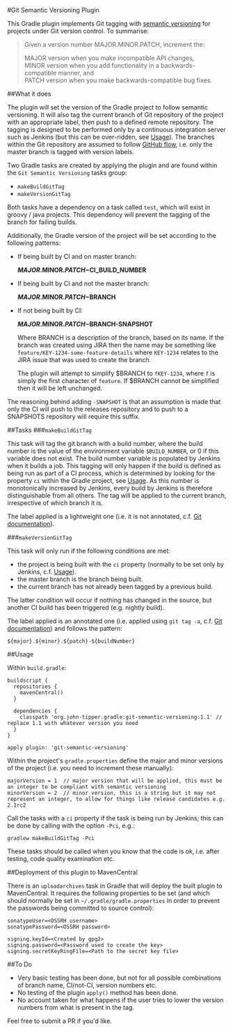 #Git Semantic Versioning Plugin

This Gradle plugin implements Git tagging with [semantic versioning](http://semver.org) for projects under Git version control.  To summarise:
>Given a version number MAJOR.MINOR.PATCH, increment the:
> 
> MAJOR version when you make incompatible API changes,  
> MINOR version when you add functionality in a backwards-compatible manner, and  
> PATCH version when you make backwards-compatible bug fixes.

##What it does

The plugin will set the version of the Gradle project to follow semantic versioning.  It will also tag the current branch of Git repository of the project with an appropriate label, then push to a defined remote repository.  The tagging is designed to be performed only by a continuous integration server such as Jenkins (but this can be over-ridden, see [Usage](###usage)).  The branches within the Git repository are assumed to follow [GitHub flow](http://scottchacon.com/2011/08/31/github-flow.html), i.e. only the master branch is tagged with version labels.

Two Gradle tasks are created by applying the plugin and are found within the `Git Semantic Versioning` tasks group:

 * `makeBuildGitTag`
 * `makeVersionGitTag`

Both tasks have a dependency on a task called `test`, which will exist in groovy / java projects.  This dependency will prevent the tagging of the branch for failing builds.

Additionally, the Gradle version of the project will be set according to the following patterns:

  * If being built by CI and on master branch:  
      
      **$MAJOR.$MINOR.$PATCH-$CI_BUILD_NUMBER**

  * If being built by CI and not the master branch:  
    
      **$MAJOR.$MINOR.$PATCH-$BRANCH**

  * If not being built by CI:  
    
      **$MAJOR.$MINOR.$PATCH-$BRANCH-SNAPSHOT**

    Where BRANCH is a description of the branch, based on its name.  If the branch was created using JIRA then the name may be something like `feature/KEY-1234-some-feature-details` where `KEY-1234` relates to the JIRA issue that was used to create the branch.
    
    The plugin will attempt to simplify $BRANCH to `fKEY-1234`, where `f` is simply the first character of `feature`.  If $BRANCH cannot be simplified then it will be left unchanged.  

The reasoning behind adding `-SNAPSHOT` is that an assumption is made that only the CI will push to the releases repository and to push to a SNAPSHOTS repository will require this suffix.

##Tasks
###`makeBuildGitTag`

This task will tag the git branch with a build number, where the build number is the value of the environment variable `$BUILD_NUMBER`, or 0 if this variable does not exist.  The build number variable is populated by Jenkins when it builds a job.  This tagging will only happen if the build is defined as being run as part of a CI process, which is determined by looking for the property `ci` within the Gradle project, see [Usage](###usage).  As this number is monotonically increased by Jenkins, every build by Jenkins is therefore distinguishable from all others.  The tag will be applied to the current branch, irrespective of which branch it is.

The label applied is a lightweight one (i.e. it is not annotated, c.f. [Git documentation](https://git-scm.com/book/en/v2/Git-Basics-Tagging)).
 
###`makeVersionGitTag`

This task will only run if the following conditions are met:
 * the project is being built with the `ci` property (normally to be set only by Jenkins, c.f. [Usage](###usage)).
 * the master branch is the branch being built.
 * the current branch has not already been tagged by a previous build.
 
The latter condition will occur if nothing has changed in the source, but another CI build has been triggered (e.g. nightly build). 

The label applied is an annotated one (i.e. applied using `git tag -a`, c.f. [Git documentation](https://git-scm.com/book/en/v2/Git-Basics-Tagging)) and follows the pattern:

    ${major}.${minor}.${patch}-${buildNumber}

##Usage

Within `build.gradle`:

    buildscript {
      repositories {
        mavenCentral()
      }

      dependencies {
        classpath 'org.john-tipper.gradle:git-semantic-versioning:1.1' // replace 1.1 with whatever version you need
      }
    }

    apply plugin: 'git-semantic-versioning'
    
Within the project's `gradle.properties` define the major and minor versions of the project (i.e. you need to increment these manually):

    majorVersion = 1  // major version that will be applied, this must be an integer to be compliant with semantic versioning
    minorVersion = 2  // minor version, this is a string but it may not represent an integer, to allow for things like release candidates e.g. 2.1rc2
    
Call the tasks with a `ci` property if the task is being run by Jenkins; this can be done by calling with the option `-Pci`, e.g.:

    gradlew makeBuildGitTag -Pci
    
These tasks should be called when you know that the code is ok, i.e. after testing, code quality examination etc.

##Deployment of this plugin to MavenCentral

There is an `uploadarchives` task in Gradle that will deploy the built plugin to MavenCentral.  It requires the following properties to be set (and which should normally be set in `~/.gradle/gradle.properties` in order to prevent the passwords being committed to source control):
  
    sonatypeUser=<OSSRH username>  
    sonatypePassword=<OSSRH password>  
  
    signing.keyId=<Created by gpg2>  
    signing.password=<Password used to create the key>  
    signing.secretKeyRingFile=<Path to the secret key file>
    
##To Do
* Very basic testing has been done, but not for all possible combinations of branch name, CI/not-CI, version numbers etc.
* No testing of the plugin `apply()` method has been done.
* No account taken for what happens if the user tries to lower the version numbers from what is present in the tag.

Feel free to submit a PR if you'd like.